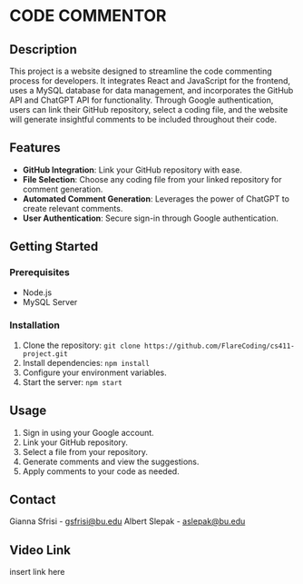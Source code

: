 # CODE COMMENTOR

## Description
This project is a website designed to streamline the code commenting process for developers. It integrates React and JavaScript for the frontend, uses a MySQL database for data management, and incorporates the GitHub API and ChatGPT API for functionality. Through Google authentication, users can link their GitHub repository, select a coding file, and the website will generate insightful comments to be included throughout their code.

## Features
- **GitHub Integration**: Link your GitHub repository with ease.
- **File Selection**: Choose any coding file from your linked repository for comment generation.
- **Automated Comment Generation**: Leverages the power of ChatGPT to create relevant comments.
- **User Authentication**: Secure sign-in through Google authentication.

## Getting Started

### Prerequisites
- Node.js
- MySQL Server

### Installation
1. Clone the repository: `git clone https://github.com/FlareCoding/cs411-project.git`
2. Install dependencies: `npm install`
3. Configure your environment variables.
5. Start the server: `npm start`

## Usage
1. Sign in using your Google account.
2. Link your GitHub repository.
3. Select a file from your repository.
4. Generate comments and view the suggestions.
5. Apply comments to your code as needed.

## Contact
Gianna Sfrisi - gsfrisi@bu.edu 
Albert Slepak - aslepak@bu.edu

## Video Link
insert link here

